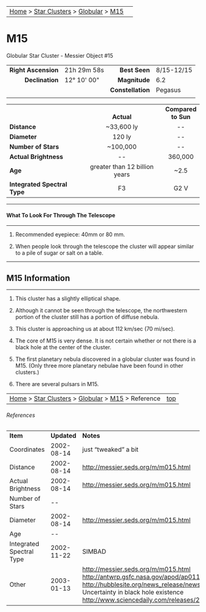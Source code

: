 |    |    |
|:---|---:|
|[Home](/notes/#object-notes) > [Star Clusters](/notes/#star-clusters) > [Globular](../!globular-cluster-info) > [M15](#m15)|  |

# M15
Globular Star Cluster - Messier Object #15

|   |   |   |   |
|--:|:--|--:|:--|
|**Right Ascension**|21h 29m 58s|**Best Seen**|8/15-12/15|
|**Declination**|12&deg; 10' 00"	|**Magnitude**|6.2|
|   |   |**Constellation**|Pegasus|
|   |   |   |   |

|   |   |   |
|---|:---:|:---:|
|   | <br/>**Actual**| **Compared<br/>to Sun** |
|**Distance** | ~33,600 ly | -- |
|**Diameter** | 120 ly | -- |
|**Number of Stars**| ~100,000 | -- |
|**Actual Brightness**| -- | 360,000 |
|**Age** | greater than 12 billion years | ~2.5 |
|**Integrated Spectral Type** | F3 | G2 V |

---
#### What To Look For Through The Telescope
---

1.	Recommended eyepiece: 40mm or 80 mm.

2.	When people look through the telescope the cluster will appear similar to a pile of sugar or salt on a table.

---
## M15 Information
---

1.	This cluster has a slightly elliptical shape.
   
2.	Although it cannot be seen through the telescope, the northwestern portion of the cluster still has a portion of diffuse nebula.

3.	This cluster is approaching us at about 112 km/sec (70 mi/sec).

4.	The core of M15 is very dense.  It is not certain whether or not there is a black hole at the center of the cluster.
    
5.	The first planetary nebula discovered in a globular cluster was found in M15.  (Only three more planetary nebulae have been found in other clusters.)

6.	There are several pulsars in M15.

|    |    |
|:---|---:|
|[Home](/notes/#object-notes) > [Star Clusters](/notes/#star-clusters) > [Globular](../!globular-cluster-info) > [M15](#m15) > Reference|[top](#m15)|

###### References

|   |   |   |
|---|---|---|
|**Item**|**Updated**|**Notes**|
|Coordinates|2002-08-14|just “tweaked” a bit|
|Distance|2002-08-14|<http://messier.seds.org/m/m015.html>|
|Actual Brightness|2002-08-14|<http://messier.seds.org/m/m015.html>|
|Number of Stars| -- |   |
|Diameter|2002-08-14|<http://messier.seds.org/m/m015.html>|
|Age| -- |  |
|Integrated Spectral Type|2002-11-22|SIMBAD|
|Other|2003-01-13|<http://messier.seds.org/m/m015.html><br/><http://antwrp.gsfc.nasa.gov/apod/ap011210.html><br/><http://hubblesite.org/news_release/news/2002-18/year/2002><br/>Uncertainty in black hole existence <http://www.sciencedaily.com/releases/2003/01/030110192346.htm>|
